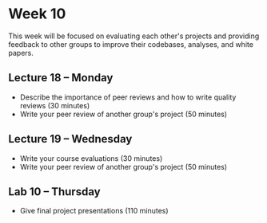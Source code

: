 # Week 10
This week will be focused on evaluating each other's projects and providing feedback to other groups to improve their codebases, analyses, and white papers.

## Lecture 18 – Monday
- Describe the importance of peer reviews and how to write quality reviews (30 minutes)
- Write your peer review of another group's project (50 minutes)

## Lecture 19 – Wednesday
- Write your course evaluations (30 minutes)
- Write your peer review of another group's project (50 minutes)

## Lab 10 – Thursday
- Give final project presentations (110 minutes)
